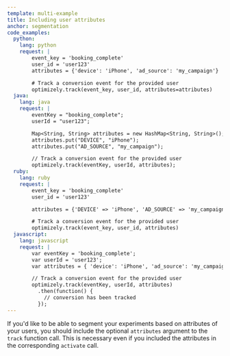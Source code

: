 ```yaml
---
template: multi-example
title: Including user attributes
anchor: segmentation
code_examples:
  python:
    lang: python
    request: |
        event_key = 'booking_complete'
        user_id = 'user123'
        attributes = {'device': 'iPhone', 'ad_source': 'my_campaign'}

        # Track a conversion event for the provided user
        optimizely.track(event_key, user_id, attributes=attributes)
  java:
    lang: java
    request: |
        eventKey = "booking_complete";
        userId = "user123";

        Map<String, String> attributes = new HashMap<String, String>();
        attributes.put("DEVICE", "iPhone");
        attributes.put("AD_SOURCE", "my_campaign");

        // Track a conversion event for the provided user
        optimizely.track(eventKey, userId, attributes);
  ruby:
    lang: ruby
    request: |
        event_key = 'booking_complete'
        user_id = 'user123'

        attributes = {'DEVICE' => 'iPhone', 'AD_SOURCE' => 'my_campaign'}

        # Track a conversion event for the provided user
        optimizely.track(event_key, user_id, attributes)
  javascript:
    lang: javascript
    request: |
        var eventKey = 'booking_complete';
        var userId = 'user123';
        var attributes = { 'device': 'iPhone', 'ad_source': 'my_campaign' };

        // Track a conversion event for the provided user
        optimizely.track(eventKey, userId, attributes)
          .then(function() {
            // conversion has been tracked
          });
---
```


If you'd like to be able to segment your experiments based on attributes of your users, you should include the optional `attributes` argument to the `track` function call. This is necessary even if you included the attributes in the corresponding `activate` call.
